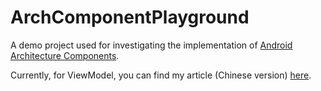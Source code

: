 # ArchComponentPlayground

A demo project used for investigating the implementation of [Android Architecture Components](https://developer.android.google.cn/topic/libraries/architecture/index.html).

Currently, for ViewModel, you can find my article (Chinese version) [here](https://www.jianshu.com/p/7505f79b3ae3).
